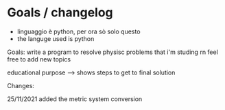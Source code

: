 # Goals / changelog

- linguaggio è python, per ora sò solo questo
- the languge used is python


Goals:
write a program to resolve physisc problems that i'm studing rn
feel free to add new topics


educational purpose --> shows steps to get to final solution

Changes:

25/11/2021
added the metric system conversion
